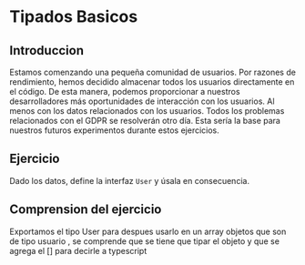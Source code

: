 # Tipados Basicos

## Introduccion

Estamos comenzando una pequeña comunidad de usuarios. Por razones de rendimiento, hemos decidido almacenar todos los usuarios directamente en el código.
De esta manera, podemos proporcionar a nuestros desarrolladores más oportunidades de interacción con los usuarios. Al menos con los datos relacionados con los usuarios.
Todos los problemas relacionados con el GDPR se resolverán otro día. Esta sería la base para nuestros futuros experimentos durante estos ejercicios.

## Ejercicio

 Dado los datos, define la interfaz `User` y úsala en consecuencia.


## Comprension del ejercicio 
Exportamos el tipo User para despues usarlo en un array objetos que son de tipo usuario ,
se comprende que se tiene que tipar el objeto y que se agrega el [] para decirle a typescript 
